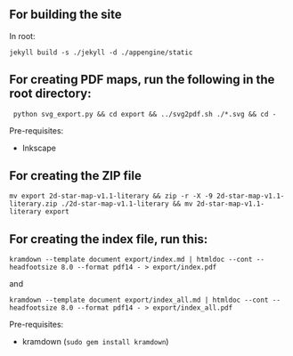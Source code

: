 ## For building the site

In root:

    jekyll build -s ./jekyll -d ./appengine/static

## For creating PDF maps, run the following in the root directory:

     python svg_export.py && cd export && ../svg2pdf.sh ./*.svg && cd -
     
Pre-requisites:

* Inkscape

## For creating the ZIP file

    mv export 2d-star-map-v1.1-literary && zip -r -X -9 2d-star-map-v1.1-literary.zip ./2d-star-map-v1.1-literary && mv 2d-star-map-v1.1-literary export


## For creating the index file, run this:

    kramdown --template document export/index.md | htmldoc --cont --headfootsize 8.0 --format pdf14 - > export/index.pdf
    
and

    kramdown --template document export/index_all.md | htmldoc --cont --headfootsize 8.0 --format pdf14 - > export/index_all.pdf

Pre-requisites:

* kramdown (`sudo gem install kramdown`)